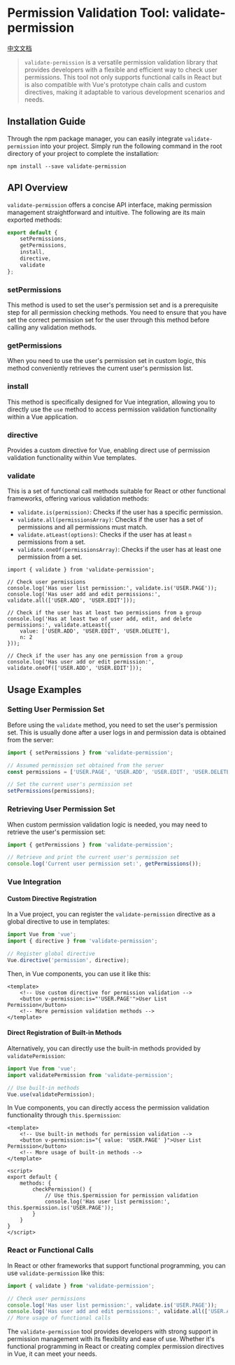 # Permission Validation Tool: validate-permission

[中文文档](./README-cn.md)

> `validate-permission` is a versatile permission validation library that provides developers with a flexible and efficient way to check user permissions. This tool not only supports functional calls in React but is also compatible with Vue's prototype chain calls and custom directives, making it adaptable to various development scenarios and needs.

## Installation Guide

Through the npm package manager, you can easily integrate `validate-permission` into your project. Simply run the following command in the root directory of your project to complete the installation:

``` shell
npm install --save validate-permission
```

## API Overview

`validate-permission` offers a concise API interface, making permission management straightforward and intuitive. The following are its main exported methods:

``` javascript
export default {
    setPermissions,
    getPermissions,
    install,
    directive,
    validate
};
```

### setPermissions

This method is used to set the user's permission set and is a prerequisite step for all permission checking methods. You need to ensure that you have set the correct permission set for the user through this method before calling any validation methods.

### getPermissions

When you need to use the user's permission set in custom logic, this method conveniently retrieves the current user's permission list.

### install

This method is specifically designed for Vue integration, allowing you to directly use the `use` method to access permission validation functionality within a Vue application.

### directive

Provides a custom directive for Vue, enabling direct use of permission validation functionality within Vue templates.

### validate

This is a set of functional call methods suitable for React or other functional frameworks, offering various validation methods:

- `validate.is(permission)`: Checks if the user has a specific permission.
- `validate.all(permissionsArray)`: Checks if the user has a set of permissions and all permissions must match.
- `validate.atLeast(options)`: Checks if the user has at least `n` permissions from a set.
- `validate.oneOf(permissionsArray)`: Checks if the user has at least one permission from a set.

``` shell
import { validate } from 'validate-permission';

// Check user permissions
console.log('Has user list permission:', validate.is('USER.PAGE'));
console.log('Has user add and edit permissions:', validate.all(['USER.ADD', 'USER.EDIT']));

// Check if the user has at least two permissions from a group
console.log('Has at least two of user add, edit, and delete permissions:', validate.atLeast({
    value: ['USER.ADD', 'USER.EDIT', 'USER.DELETE'],
    n: 2
}));

// Check if the user has any one permission from a group
console.log('Has user add or edit permission:', validate.oneOf(['USER.ADD', 'USER.EDIT']));
```

## Usage Examples

### Setting User Permission Set
Before using the `validate` method, you need to set the user's permission set. This is usually done after a user logs in and permission data is obtained from the server:

``` javascript
import { setPermissions } from 'validate-permission';

// Assumed permission set obtained from the server
const permissions = ['USER.PAGE', 'USER.ADD', 'USER.EDIT', 'USER.DELETE'];

// Set the current user's permission set
setPermissions(permissions);
```

### Retrieving User Permission Set
When custom permission validation logic is needed, you may need to retrieve the user's permission set:

``` javascript
import { getPermissions } from 'validate-permission';

// Retrieve and print the current user's permission set
console.log('Current user permission set:', getPermissions());
```

### Vue Integration
#### Custom Directive Registration
In a Vue project, you can register the `validate-permission` directive as a global directive to use in templates:

``` javascript
import Vue from 'vue';
import { directive } from 'validate-permission';

// Register global directive
Vue.directive('permission', directive);
```

Then, in Vue components, you can use it like this:

``` vue
<template>
    <!-- Use custom directive for permission validation -->
    <button v-permission:is="'USER.PAGE'">User List Permission</button>
    <!-- More permission validation methods -->
</template>
```

#### Direct Registration of Built-in Methods

Alternatively, you can directly use the built-in methods provided by `validatePermission`:

``` javascript
import Vue from 'vue';
import validatePermission from 'validate-permission';

// Use built-in methods
Vue.use(validatePermission);
```

In Vue components, you can directly access the permission validation functionality through `this.$permission`:

``` vue
<template>
    <!-- Use built-in methods for permission validation -->
    <button v-permission:is="{ value: 'USER.PAGE' }">User List Permission</button>
    <!-- More usage of built-in methods -->
</template>

<script>
export default {
    methods: {
        checkPermission() {
            // Use this.$permission for permission validation
            console.log('Has user list permission:', this.$permission.is('USER.PAGE'));
        }
    }
}
</script>
```

### React or Functional Calls

In React or other frameworks that support functional programming, you can use `validate-permission` like this:

``` javascript
import { validate } from 'validate-permission';

// Check user permissions
console.log('Has user list permission:', validate.is('USER.PAGE'));
console.log('Has user add and edit permissions:', validate.all(['USER.ADD', 'USER.EDIT']));
// More usage of functional calls
```

The `validate-permission` tool provides developers with strong support in permission management with its flexibility and ease of use. Whether it's functional programming in React or creating complex permission directives in Vue, it can meet your needs.